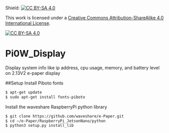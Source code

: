 Shield: [![CC BY-SA 4.0][cc-by-sa-shield]][cc-by-sa]

This work is licensed under a
[Creative Commons Attribution-ShareAlike 4.0 International License][cc-by-sa].

[![CC BY-SA 4.0][cc-by-sa-image]][cc-by-sa]

[cc-by-sa]: http://creativecommons.org/licenses/by-sa/4.0/
[cc-by-sa-image]: https://licensebuttons.net/l/by-sa/4.0/88x31.png
[cc-by-sa-shield]: https://img.shields.io/badge/License-CC%20BY--SA%204.0-lightgrey.svg

# Pi0W_Display
Display system info like ip address, cpu usage, memory, and battery level on 2.13V2 e-paper display

##Setup
Install Piboto fonts
```markdown
$ apt-get update
$ sudo apt-get install fonts-piboto
```

Install the waveshare RaspberryPi python library

```markdown
$ git clone https://github.com/waveshare/e-Paper.git
$ cd ~/e-Paper/RaspberryPi_JetsonNano/python
$ python3 setup.py install_lib
```
